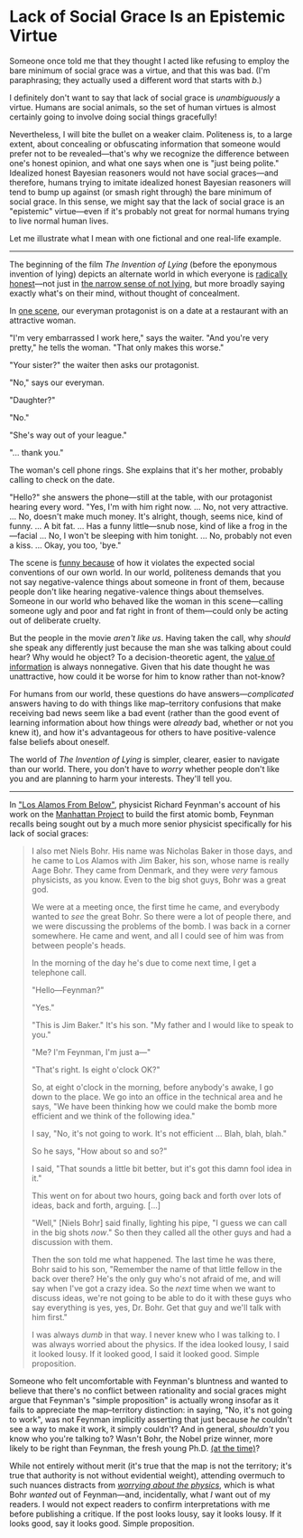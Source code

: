 # Lack of Social Grace Is an Epistemic Virtue

Someone once told me that they thought I acted like refusing to employ the bare minimum of social grace was a virtue, and that this was bad. (I'm paraphrasing; they actually used a different word that starts with _b_.)

I definitely don't want to say that lack of social grace is _unambiguously_ a virtue. Humans are social animals, so the set of human virtues is almost certainly going to involve doing social things gracefully!

Nevertheless, I will bite the bullet on a weaker claim. Politeness is, to a large extent, about concealing or obfuscating information that someone would prefer not to be revealed—that's why we recognize the difference between one's honest opinion, and what one says when one is "just being polite." Idealized honest Bayesian reasoners would not have social graces—and therefore, humans trying to imitate idealized honest Bayesian reasoners will tend to bump up against (or smash right through) the bare minimum of social grace. In this sense, we might say that the lack of social grace is an "epistemic" virtue—even if it's probably not great for normal humans trying to live normal human lives.

Let me illustrate what I mean with one fictional and one real-life example.

------

The beginning of the film _The Invention of Lying_ (before the eponymous invention of lying) depicts an alternate world in which everyone is [radically honest](https://www.lesswrong.com/posts/GMhzDb3uAFYLwmXtY/radical-honesty)—not just in [the narrow sense of not lying](https://www.lesswrong.com/posts/MN4NRkMw7ggt9587K/firming-up-not-lying-around-its-edge-cases-is-less-broadly), but more broadly saying exactly what's on their mind, without thought of concealment.

In [one scene](https://www.youtube.com/watch?v=3DmchoOLczY), our everyman protagonist is on a date at a restaurant with an attractive woman.

"I'm very embarrassed I work here," says the waiter. "And you're very pretty," he tells the woman. "That only makes this worse."

"Your sister?" the waiter then asks our protagonist.

"No," says our everyman.

"Daughter?"

"No."

"She's way out of your league."

"... thank you."

The woman's cell phone rings. She explains that it's her mother, probably calling to check on the date.

"Hello?" she answers the phone—still at the table, with our protagonist hearing every word. "Yes, I'm with him right now. ... No, not very attractive. ... No, doesn't make much money. It's alright, though, seems nice, kind of funny. ... A bit fat. ... Has a funny little—snub nose, kind of like a frog in the—facial ... No, I won't be sleeping with him tonight. ... No, probably not even a kiss. ... Okay, you too, 'bye."

The scene is [funny because](https://en.wikipedia.org/wiki/Cringe_comedy) of how it violates the expected social conventions of our own world. In our world, politeness demands that you not say negative-valence things about someone in front of them, because people don't like hearing negative-valence things about themselves. Someone in our world who behaved like the woman in this scene—calling someone ugly and poor and fat right in front of them—could only be acting out of deliberate cruelty.

But the people in the movie _aren't like us_. Having taken the call, why _should_ she speak any differently just because the man she was talking about could hear? Why would he object? To a decision-theoretic agent, the [value of information](https://en.wikipedia.org/wiki/Value_of_information) is always nonnegative. Given that his date thought he was unattractive, how could it be worse for him to know rather than not-know?

For humans from our world, these questions do have answers—_complicated_ answers having to do with things like map–territory confusions that make receiving bad news seem like a bad event (rather than the good event of learning information about how things were _already_ bad, whether or not you knew it), and how it's advantageous for others to have positive-valence false beliefs about oneself.

The world of _The Invention of Lying_ is simpler, clearer, easier to navigate than our world. There, you don't have to _worry_ whether people don't like you and are planning to harm your interests. They'll tell you.

------

In ["Los Alamos From Below"](https://archive.is/3DKrJ), physicist Richard Feynman's account of his work on the [Manhattan Project](https://en.wikipedia.org/wiki/Manhattan_Project) to build the first atomic bomb, Feynman recalls being sought out by a much more senior physicist specifically for his lack of social graces:

> I also met Niels Bohr. His name was Nicholas Baker in those days, and he came to Los Alamos with Jim Baker, his son, whose name is really Aage Bohr. They came from Denmark, and they were _very_ famous physicists, as you know. Even to the big shot guys, Bohr was a great god.
>
> We were at a meeting once, the first time he came, and everybody wanted to _see_ the great Bohr. So there were a lot of people there, and we were discussing the problems of the bomb. I was back in a corner somewhere. He came and went, and all I could see of him was from between people's heads.
>
> In the morning of the day he's due to come next time, I get a telephone call.
>
> "Hello—Feynman?"
>
> "Yes."
>
> "This is Jim Baker." It's his son. "My father and I would like to speak to you."
>
> "Me? I'm Feynman, I'm just a—"
>
> "That's right. Is eight o'clock OK?"
>
> So, at eight o'clock in the morning, before anybody's awake, I go down to the place. We go into an office in the technical area and he says, "We have been thinking how we could make the bomb more efficient and we think of the following idea."
>
> I say, "No, it's not going to work. It's not efficient ... Blah, blah, blah."
>
> So he says, "How about so and so?"
>
> I said, "That sounds a little bit better, but it's got this damn fool idea in it."
>
> This went on for about two hours, going back and forth over lots of ideas, back and forth, arguing. [...]
>
> "Well," [Niels Bohr] said finally, lighting his pipe, "I guess we can call in the big shots _now_." So then they called all the other guys and had a discussion with them.
>
> Then the son told me what happened. The last time he was there, Bohr said to his son, "Remember the name of that little fellow in the back over there? He's the only guy who's not afraid of me, and will say when I've got a crazy idea. So the _next_ time when we want to discuss ideas, we're not going to be able to do it with these guys who say everything is yes, yes, Dr. Bohr. Get that guy and we'll talk with him first."
>
> I was always _dumb_ in that way. I never knew who I was talking to. I was always worried about the physics. If the idea looked lousy, I said it looked lousy. If it looked good, I said it looked good. Simple proposition.

Someone who felt uncomfortable with Feynman's bluntness and wanted to believe that there's no conflict between rationality and social graces might argue that Feynman's "simple proposition" is actually wrong insofar as it fails to appreciate the map–territory distinction: in saying, "No, it's not going to work", was not Feynman implicitly asserting that just because _he_ couldn't see a way to make it work, it simply couldn't? And in general, _shouldn't_ you know who you're talking to? Wasn't Bohr, the Nobel prize winner, more likely to be right than Feynman, the fresh young Ph.D. [(at the time)](https://en.wikipedia.org/wiki/Richard_Feynman#Manhattan_Project)?

While not entirely without merit (it's true that the map is not the territory; it's true that authority is not without evidential weight), attending overmuch to such nuances distracts from [_worrying about the physics_](https://www.lesswrong.com/posts/5yFRd3cjLpm3Nd6Di/argument-screens-off-authority), which is what Bohr _wanted_ out of Feynman—and, incidentally, what _I_ want out of my readers. I would not expect readers to confirm interpretations with me before publishing a critique. If the post looks lousy, say it looks lousy. If it looks good, say it looks good. Simple proposition.
